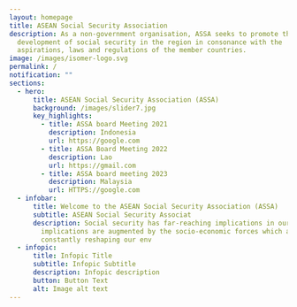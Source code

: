 ```yaml
---
layout: homepage
title: ASEAN Social Security Association
description: As a non-government organisation, ASSA seeks to promote the
  development of social security in the region in consonance with the
  aspirations, laws and regulations of the member countries.
image: /images/isomer-logo.svg
permalink: /
notification: ""
sections:
  - hero:
      title: ASEAN Social Security Association (ASSA)
      background: /images/slider7.jpg
      key_highlights:
        - title: ASSA board Meeting 2021
          description: Indonesia
          url: https://google.com
        - title: ASSA Board Meeting 2022
          description: Lao
          url: https://gmail.com
        - title: ASSA board meeting 2023
          description: Malaysia
          url: HTTPS://google.com
  - infobar:
      title: Welcome to the ASEAN Social Security Association (ASSA)
      subtitle: ASEAN Social Security Associat
      description: Social security has far-reaching implications in our lives. These
        implications are augmented by the socio-economic forces which are
        constantly reshaping our env
  - infopic:
      title: Infopic Title
      subtitle: Infopic Subtitle
      description: Infopic description
      button: Button Text
      alt: Image alt text
---
```

